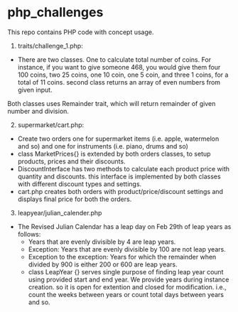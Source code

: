 # php_challenges
This repo contains PHP code with concept usage.

1) traits/challenge_1.php:
- There are two classes. 
One to calculate total number of coins. For instance, if you want to give someone 468, you would give them four 100 coins, two 25 coins, one 10 coin, one 5 coin, and three 1 coins, for a total of 11 coins.
second class returns an array of even numbers from given input.

Both classes uses Remainder trait, which will return remainder of given number and division.

2) supermarket/cart.php:
- Create two orders one for supermarket items (i.e. apple, watermelon and so) and one for instruments (i.e. piano, drums and so)
- class MarketPrices{} is extended by both orders classes, to setup products, prices and their discounts.
- DiscountInterface has two methods to calculate each product price with quantity and discounts. this interface is implemented by both classes with different discount types and settings.
- cart.php creates both orders with product/price/discount settings and displays final price for both the orders.

3) leapyear/julian_calender.php
- The Revised Julian Calendar has a leap day on Feb 29th of leap years as follows:
  - Years that are evenly divisible by 4 are leap years. 
  - Exception: Years that are evenly divisible by 100 are not leap years.
  - Exception to the exception: Years for which the remainder when divided by 900 is either 200 or 600 are leap years.
  - class LeapYear {} serves single purpose of finding leap year count using provided start and end year. We provide years during instance creation. so it is open for extention and closed for modification. i.e., count the weeks between years or count total days between years and so.
